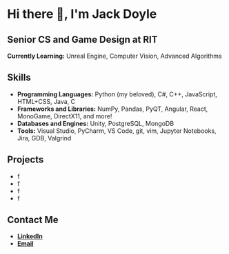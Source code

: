 # Hi there 👋, I'm Jack Doyle

## Senior CS and Game Design at RIT

**Currently Learning:** Unreal Engine, Computer Vision, Advanced Algorithms

## Skills
- **Programming Languages:** Python (my beloved), C#, C++, JavaScript, HTML+CSS, Java, C
- **Frameworks and Libraries:** NumPy, Pandas, PyQT, Angular, React, MonoGame, DirectX11, and more!
- **Databases and Engines:** Unity, PostgreSQL, MongoDB
- **Tools:** Visual Studio, PyCharm, VS Code, git, vim, Jupyter Notebooks, Jira, GDB, Valgrind

## Projects
- f
- f
- f
- f

## Contact Me
- [**LinkedIn**](https://www.linkedin.com/in/johndoyle523/) 
- [**Email**](mailto:jpd2690@rit.edu)

<!--
**jpdoyle96/jpdoyle96** is a ✨ _special_ ✨ repository because its `README.md` (this file) appears on your GitHub profile.

Here are some ideas to get you started:

- 🔭 I’m currently working on ...
- 🌱 I’m currently learning ...
- 👯 I’m looking to collaborate on ...
- 🤔 I’m looking for help with ...
- 💬 Ask me about ...
- 📫 How to reach me: ...
- 😄 Pronouns: ...
- ⚡ Fun fact: ...
-->
